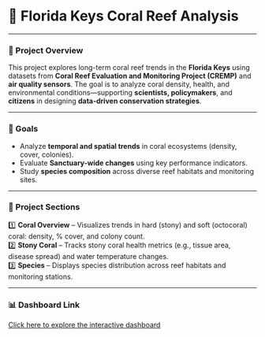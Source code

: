# 🐠 Florida Keys Coral Reef Analysis
---
### 📌 Project Overview

This project explores long-term coral reef trends in the **Florida Keys** using datasets from **Coral Reef Evaluation and Monitoring Project (CREMP)** and **air quality sensors**. The goal is to analyze coral density, health, and environmental conditions—supporting **scientists, policymakers**, and **citizens** in designing **data-driven conservation strategies**.

---

### 🎯 Goals

* Analyze **temporal and spatial trends** in coral ecosystems (density, cover, colonies).
* Evaluate **Sanctuary-wide changes** using key performance indicators.
* Study **species composition** across diverse reef habitats and monitoring sites.

---

### 📂 Project Sections

1️⃣ **Coral Overview** – Visualizes trends in hard (stony) and soft (octocoral) coral: density, % cover, and colony count.  
2️⃣ **Stony Coral** – Tracks stony coral health metrics (e.g., tissue area, disease spread) and water temperature changes.  
3️⃣ **Species** – Displays species distribution across reef habitats and monitoring stations.

---

### 📊 Dashboard Link

[Click here to explore the interactive dashboard](https://app.powerbi.com/view?r=eyJrIjoiYTkzZjViNTUtMGIzNi00ZDIzLTg5NTctYmU4YzA1MzA4ZjM2IiwidCI6IjUzZmY0ZWQzLTU1MDgtNGFjMy04OTBhLTc2ZDVhN2E3NzVjMiJ9)
